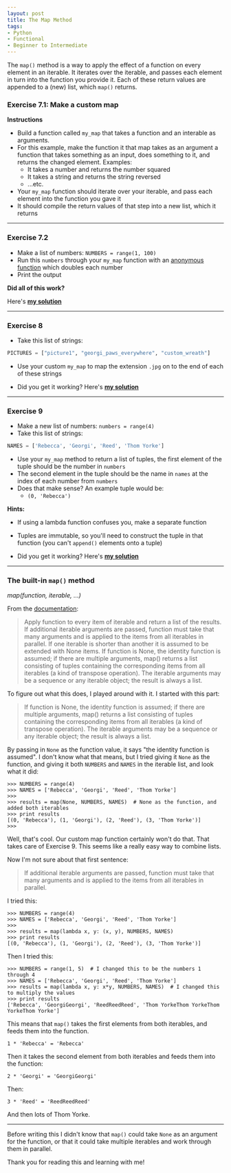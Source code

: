 ```yaml
---
layout: post
title: The Map Method
tags:
- Python
- Functional
- Beginner to Intermediate
---
```


The `map()` method is a way to apply the effect of a function on every element in an iterable. It iterates over the iterable, and passes each element in turn into the function you provide it. Each of these return values are appended to a (new) list, which `map()` returns.

### Exercise 7.1: Make a custom map

**Instructions**

- Build a function called `my_map` that takes a function and an interable as arguments.
- For this example, make the function it that map takes as an argument a function that takes something as an input, does something to it, and returns the changed element. Examples:
    - It takes a number and returns the number squared
    - It takes a string and returns the string reversed
    - ...etc.
- Your `my_map` function should iterate over your iterable, and pass each element into the function you gave it
- It should compile the return values of that step into a new list, which it returns

----

### Exercise 7.2

- Make a list of numbers: `NUMBERS = range(1, 100)`
- Run this `numbers` through your `my_map` function with an [anonymous function](http://reeddunkle.github.io/Python-Lambda-Closures/) which doubles each number
- Print the output

**Did all of this work?**

Here's [**my solution**](https://gist.github.com/reeddunkle/4ff0d639155b4f921d6b0c3a925a63e5)

----

### Exercise 8

- Take this list of strings:

```python
PICTURES = ["picture1", "georgi_paws_everywhere", "custom_wreath"]
```

- Use your custom `my_map` to map the extension `.jpg` on to the end of each of these strings

- Did you get it working? Here's [**my solution**](https://gist.github.com/reeddunkle/863db100ab5c0d96149d5dc4dc9c79f9)

----

### Exercise 9

- Make a new list of numbers: `numbers = range(4)`
- Take this list of strings:

```python
NAMES = ['Rebecca', 'Georgi', 'Reed', 'Thom Yorke']
```

- Use your `my_map` method to return a list of tuples, the first element of the tuple should be the number in `numbers`
- The second element in the tuple should be the name in `names` at the index of each number from `numbers`
- Does that make sense? An example tuple would be:
    - `(0, 'Rebecca')`

**Hints:**

- If using a lambda function confuses you, make a separate function
- Tuples are immutable, so you'll need to construct the tuple in that function (you can't `append()` elements onto a tuple)

- Did you get it working? Here's [**my solution**](https://gist.github.com/reeddunkle/cd2bfb661fe1542681cc4f93a347937e)

----

### The built-in `map()` method

_map(function, iterable, ...)_

From the [documentation](https://docs.python.org/2/library/functions.html#map):

> Apply function to every item of iterable and return a list of the results. If additional iterable arguments are passed, function must take that many arguments and is applied to the items from all iterables in parallel. If one iterable is shorter than another it is assumed to be extended with None items. If function is None, the identity function is assumed; if there are multiple arguments, map() returns a list consisting of tuples containing the corresponding items from all iterables (a kind of transpose operation). The iterable arguments may be a sequence or any iterable object; the result is always a list.

To figure out what this does, I played around with it. I started with this part:

> If function is None, the identity function is assumed; if there are multiple arguments, map() returns a list consisting of tuples containing the corresponding items from all iterables (a kind of transpose operation). The iterable arguments may be a sequence or any iterable object; the result is always a list.


By passing in `None` as the function value, it says "the identity function is assumed". I don't know what that means, but I tried giving it `None` as the function, and giving it both `NUMBERS` and `NAMES` in the iterable list, and look what it did:

```
>>> NUMBERS = range(4)
>>> NAMES = ['Rebecca', 'Georgi', 'Reed', 'Thom Yorke']
>>>
>>> results = map(None, NUMBERS, NAMES)  # None as the function, and added both iterables
>>> print results
[(0, 'Rebecca'), (1, 'Georgi'), (2, 'Reed'), (3, 'Thom Yorke')]
>>> 
```

Well, that's cool. Our custom map function certainly won't do that. That takes care of Exercise 9. This seems like a really easy way to combine lists.

Now I'm not sure about that first sentence:

> If additional iterable arguments are passed, function must take that many arguments and is applied to the items from all iterables in parallel.

I tried this:

```
>>> NUMBERS = range(4)
>>> NAMES = ['Rebecca', 'Georgi', 'Reed', 'Thom Yorke']
>>>
>>> results = map(lambda x, y: (x, y), NUMBERS, NAMES)
>>> print results
[(0, 'Rebecca'), (1, 'Georgi'), (2, 'Reed'), (3, 'Thom Yorke')]
```

Then I tried this:

```
>>> NUMBERS = range(1, 5)  # I changed this to be the numbers 1 through 4
>>> NAMES = ['Rebecca', 'Georgi', 'Reed', 'Thom Yorke']
>>> results = map(lambda x, y: x*y, NUMBERS, NAMES)  # I changed this to multiply the values
>>> print results
['Rebecca', 'GeorgiGeorgi', 'ReedReedReed', 'Thom YorkeThom YorkeThom YorkeThom Yorke']
```

This means that `map()` takes the first elements from both iterables, and feeds them into the function.

`1 * 'Rebecca' = 'Rebecca'`

Then it takes the second element from both iterables and feeds them into the function:

`2 * 'Georgi' = 'GeorgiGeorgi'`

Then:

`3 * 'Reed' = 'ReedReedReed'`

And then lots of Thom Yorke.

----

Before writing this I didn't know that `map()` could take `None` as an argument for the function, or that it could take multiple iterables and work through them in parallel.

Thank you for reading this and learning with me!


